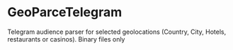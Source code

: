 # GeoParceTelegram
Telegram audience parser for selected geolocations (Country, City, Hotels, restaurants or casinos). Binary files only
